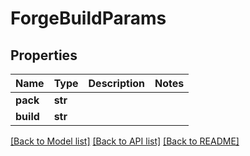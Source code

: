 # ForgeBuildParams

## Properties
Name | Type | Description | Notes
------------ | ------------- | ------------- | -------------
**pack** | **str** |  | 
**build** | **str** |  | 

[[Back to Model list]](../README.md#documentation-for-models) [[Back to API list]](../README.md#documentation-for-api-endpoints) [[Back to README]](../README.md)


